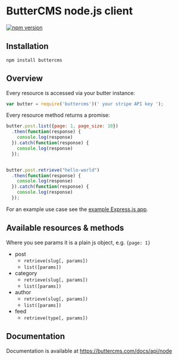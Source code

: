 # ButterCMS node.js client

[![npm version](https://img.shields.io/npm/v/buttercms.svg)](https://www.npmjs.org/package/buttercms)

## Installation

```
npm install buttercms
```

## Overview

Every resource is accessed via your butter instance:

```js
var butter = require('buttercms')(' your stripe API key ');
```

Every resource method returns a promise:

```js
butter.post.list({page: 1, page_size: 10})
  .then(function(response) {
    console.log(response)
  }).catch(function(response) {
    console.log(response)
  });


butter.post.retrieve("hello-world")
  .then(function(response) {
    console.log(response)
  }).catch(function(response) {
    console.log(response)
  });
```

For an example use case see the [example Express.js app](https://github.com/buttercms/express-example).

## Available resources & methods

Where you see params it is a plain js object, e.g. `{page: 1}`

* post
  * `retrieve(slug[, params])`
  * `list([params])`
* category
  * `retrieve(slug[, params])`
  * `list([params])`
* author
  * `retrieve(slug[, params])`
  * `list([params])`
* feed
  * `retrieve(type[, params])`

## Documentation

Documentation is available at https://buttercms.com/docs/api/node
